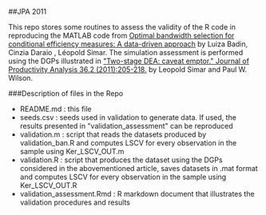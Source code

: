 ##JPA 2011

This repo stores some routines to assess the validity of the R code in reproducing the MATLAB code from [Optimal bandwidth selection for conditional efficiency measures: A data-driven approach](http://www.sciencedirect.com/science/article/pii/S0377221709002148) by Luiza Badin, Cinzia Daraio , Léopold Simar.
The simulation assessment is performed using the DGPs illustrated in ["Two-stage DEA: caveat emptor." Journal of Productivity Analysis 36.2 (2011):205-218.](http://link.springer.com/article/10.1007/s11123-011-0230-6)   by Leopold Simar and Paul W. Wilson.

###Description of files in the Repo


* README.md : this file
* seeds.csv : seeds used in validation to generate data. If used, the results presented in "validation_assessment" can be reproduced 
* validation.m : script that reads the datasets produced by validation_ban.R and computes LSCV for every observation in the sample using Ker_LSCV_OUT.m
* validation.R : script that produces the dataset using the DGPs considered in the abovementioned article, saves datasets in .mat format and computes LSCV for every observation in the sample using Ker_LSCV_OUT.R
* validation_assessment.Rmd : R markdown document that illustrates the validation procedures and results 